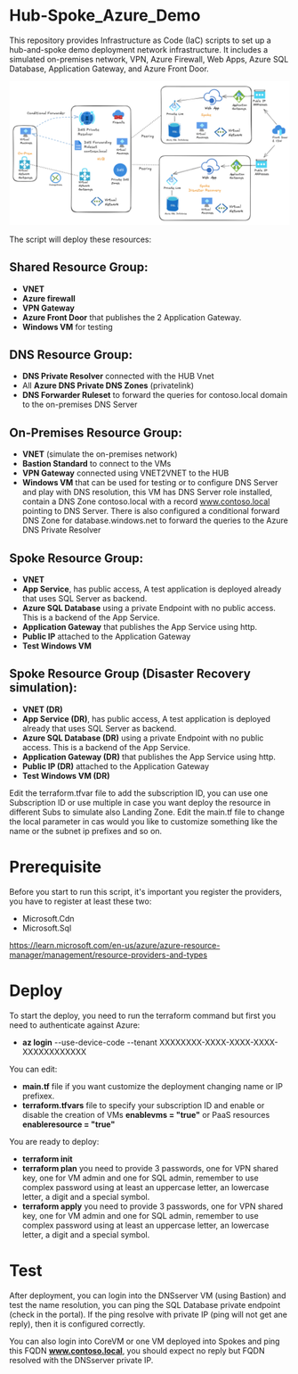 # Hub-Spoke_Azure_Demo
This repository provides Infrastructure as Code (IaC) scripts to set up a hub-and-spoke demo deployment network infrastructure. It includes a simulated on-premises network, VPN, Azure Firewall, Web Apps, Azure SQL Database, Application Gateway, and Azure Front Door.

![Architecture Diagram](images/architecture-diagram.png)

The script will deploy these resources:
## Shared Resource Group:
- **VNET**
- **Azure firewall**
- **VPN Gateway**
- **Azure Front Door** that publishes the 2 Application Gateway.
- **Windows VM** for testing

## DNS Resource Group:
- **DNS Private Resolver** connected with the HUB Vnet
- All **Azure DNS Private DNS Zones** (privatelink)
- **DNS Forwarder Ruleset** to forward the queries for contoso.local domain to the on-premises DNS Server

## On-Premises Resource Group:
- **VNET** (simulate the on-premises network)
- **Bastion Standard** to connect to the VMs
- **VPN Gateway** connected using VNET2VNET to the HUB
- **Windows VM** that can be used for testing or to configure DNS Server and play with DNS resolution, this VM has DNS Server role installed, contain a DNS Zone contoso.local with a record www.contoso.local pointing to DNS Server. There is also configured a conditional forward DNS Zone for database.windows.net to forward the queries to the Azure DNS Private Resolver

## Spoke Resource Group:
- **VNET**
- **App Service**, has public access, A test application is deployed already that uses SQL Server as backend.
- **Azure SQL Database** using a private Endpoint with no public access. This is a backend of the App Service.
- **Application Gateway** that publishes the App Service using http.
- **Public IP** attached to the Application Gateway
- **Test Windows VM**

## Spoke Resource Group (Disaster Recovery simulation):
- **VNET (DR)**
- **App Service (DR)**, has public access, A test application is deployed already that uses SQL Server as backend.
- **Azure SQL Database (DR)** using a private Endpoint with no public access. This is a backend of the App Service.
- **Application Gateway (DR)** that publishes the App Service using http.
- **Public IP (DR)** attached to the Application Gateway
- **Test Windows VM (DR)**

 Edit the terraform.tfvar file to add the subscription ID, you can use one Subscription ID or use multiple in case you want deploy the resource in different Subs to simulate also Landing Zone.
 Edit the main.tf file to change the local parameter in cas would you like to customize something like the name or the subnet ip prefixes and so on.    

 
 # Prerequisite
 Before you start to run this script, it's important you register the providers, you have to register at least these two:
 - Microsoft.Cdn
 - Microsoft.Sql

https://learn.microsoft.com/en-us/azure/azure-resource-manager/management/resource-providers-and-types

# Deploy
To start the deploy, you need to run the terraform command but first you need to authenticate against Azure:
- **az login** --use-device-code --tenant XXXXXXXX-XXXX-XXXX-XXXX-XXXXXXXXXXXX

You can edit:
- **main.tf** file if you want customize the deployment changing name or IP prefixex.
- **terraform.tfvars** file to specify your subscription ID and enable or disable the creation of VMs **enablevms = "true"** or PaaS resources **enableresource = "true"**

You are ready to deploy:
- **terraform init**
- **terraform plan** you need to provide 3 passwords, one for VPN shared key, one for VM admin and one for SQL admin, remember to use complex password using at least an uppercase letter, an lowercase letter, a digit and a special symbol.
- **terraform apply** you need to provide 3 passwords, one for VPN shared key, one for VM admin and one for SQL admin, remember to use complex password using at least an uppercase letter, an lowercase letter, a digit and a special symbol.

# Test
After deployment, you can login into the DNSserver VM (using Bastion) and test the name resolution, you can ping the SQL Database private endpoint (check in the portal). If the ping resolve with private IP (ping will not get ane reply), then it is configured correctly.

You can also login into CoreVM or one VM deployed into Spokes and ping this FQDN **www.contoso.local**, you should expect no reply but FQDN resolved with the DNSserver private IP.
